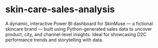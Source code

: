 # skin-care-sales-analysis
A dynamic, interactive Power BI dashboard for SkinMuse — a fictional skincare brand — built using Python-generated sales data to uncover product, city, and channel-level insights. Ideal for showcasing D2C performance trends and storytelling with data.
